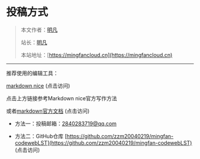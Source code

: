 # 投稿方式


> 本文作者：[明凡]()
>
> 站长：[明凡]()
>
> 本站地址：[https://mingfancloud.cn](https://mingfancloud.cn)

---

推荐使用的编辑工具：

[markdown nice](https://editor.mdnice.com/) (点击访问)

点击上方链接参考Markdown nice官方写作方法

或者[markdown官方文档](https://markdown.com.cn/) (点击访问)

- 方法一：投稿邮箱：[2840283719@qq.com]()

- 方法二：GitHub仓库
  [https://github.com/zzm20040219/mingfan-codewebLST](https://github.com/zzm20040219/mingfan-codewebLST) (点击访问)
